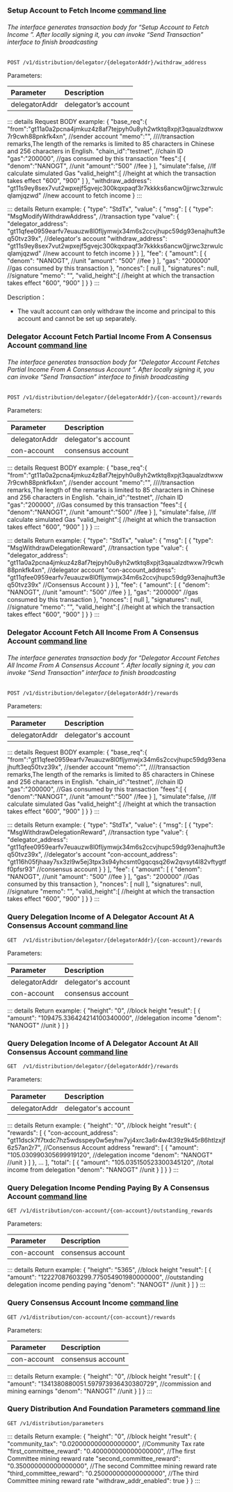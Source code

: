 ### <span id="Setup-Account-to-Fetch-Income">Setup Account to Fetch Income [command line](../../cli/distribution/index.md#setup-account-to-fetch-income-api)</span>

###### The interface generates transaction body for “Setup Account to Fetch Income ”. After locally signing  it, you can invoke “Send Transaction” interface to finish broadcasting

```
POST /v1/distribution/delegator/{delegatorAddr}/withdraw_address
```
Parameters:

| Parameter| Description |
| :----| :--- |
| delegatorAddr |delegator’s account|


::: details Request BODY example:
	{
	    "base_req":{
	        "from":"gt11a0a2pcna4jmkuz4z8af7tejpyh0u8yh2wtktq8xpjt3qaualzdtwxw7r9cwh88pnkfk4xn", //sender account
	        "memo":"", ////transaction remarks,The length of the remarks is limited to 85 characters in Chinese and 256 characters in English.
	        "chain_id":"testnet", //chain ID
	        "gas":"200000", //gas consumed by this  transaction
	        "fees":[
	            {
	                "denom":"NANOGT", //unit
	                "amount":"500" //fee
	            }
	        ],
	        "simulate":false, //If calculate simulated Gas
	        "valid_height":[ //height at which the transaction takes effect
	            "600",
	            "900"
	    	]
	    },
	    "withdraw_address": "gt11s9ey8sex7vut2wpxejf5gvejc300kqxpaqf3r7kkkks6ancw0jjrwc3zrwulcqlamjqzwd" //new account to fetch income
	}
:::

::: details Return example:
	{
	    "type": "StdTx",
	    "value": {
	        "msg": [
	            {
	                "type": "MsgModifyWithdrawAddress", //transaction type
	                "value": {
	                    "delegator_address": "gt11qfee0959earfv7euauzw8l0fljymwjx34m6s2ccvjhupc59dg93enajhuft3eq50tvz39x", //delegator's account
	                    "withdraw_address": "gt11s9ey8sex7vut2wpxejf5gvejc300kqxpaqf3r7kkkks6ancw0jjrwc3zrwulcqlamjqzwd" //new account to fetch income
	                }
	            }
	        ],
	        "fee": {
	            "amount": [
	                {
	                    "denom": "NANOGT", //unit
	                    "amount": "500" //fee
	                }
	            ],
	            "gas": "200000" //gas consumed by this  transaction
	        },
	        "nonces": [
	            null
	        ],
	        "signatures": null, //signature
	        "memo": "",
	        "valid_height":[ //height at which the transaction takes effect
	            "600",
	            "900"
	    	]
	    }
	}
:::


Description：

* The vault account can only withdraw the income and principal to this account and cannot be set up separately.


### <span id="Delegator-Account-Fetch-Partial-Income-From-A-Consensus-Account">Delegator Account Fetch Partial Income From A Consensus Account [command line](../../cli/distribution/index.md#delegator-account-petch-partial-income-from-a-consensus-account-api)</span>

###### The interface generates transaction body for “Delegator Account Fetches Partial Income From A Consensus Account ”. After locally signing  it, you can invoke “Send Transaction” interface to finish broadcasting

```
POST /v1/distribution/delegator/{delegatorAddr}/{con-account}/rewards
```
Parameters:

| Parameter| Description |
| :----| :--- |
| delegatorAddr |delegator's account |
| con-account |consensus account|


::: details Request BODY example:
	{
	    "base_req":{
	        "from":"gt11a0a2pcna4jmkuz4z8af7tejpyh0u8yh2wtktq8xpjt3qaualzdtwxw7r9cwh88pnkfk4xn", //sender account
	        "memo":"", ////transaction remarks,The length of the remarks is limited to 85 characters in Chinese and 256 characters in English.
	        "chain_id":"testnet", //chain ID
	        "gas":"200000", //Gas consumed by this  transaction
	        "fees":[
	            {
	                "denom":"NANOGT", //unit
	                "amount":"500" //fee
	            }
	        ],
	        "simulate":false, //If calculate simulated Gas
	        "valid_height":[ //height at which the transaction takes effect
	            "600",
	            "900"
	    	]
	    }
	}
:::


::: details Return example:
	{
	    "type": "StdTx",
	    "value": {
	        "msg": [
	            {
	                "type": "MsgWithdrawDelegationReward", //transaction type
	                "value": {
	                    "delegator_address": "gt11a0a2pcna4jmkuz4z8af7tejpyh0u8yh2wtktq8xpjt3qaualzdtwxw7r9cwh88pnkfk4xn", //delegator account
	                    "con-account_address": "gt11qfee0959earfv7euauzw8l0fljymwjx34m6s2ccvjhupc59dg93enajhuft3eq50tvz39x" //Consensus Account
	                }
	            }
	        ],
	        "fee": {
	            "amount": [
	                {
	                    "denom": "NANOGT", //unit
	                    "amount": "500" //fee
	                }
	            ],
	            "gas": "200000" //gas consumed by this  transaction
	        },
	        "nonces": [
	            null
	        ],
	        "signatures": null, //signature
	        "memo": "",
	        "valid_height":[ //height at which the transaction takes effect
	            "600",
	            "900"
	    	]
	    }
	}
:::


### <span id="Delegator-Account-Fetch-All-Income-From-A-Consensus-Account">Delegator Account Fetch All Income From A Consensus Account [command line](../../cli/distribution/index.md#delegator-account-fetch-all-income-from-a-consensus-account-api)</span>

###### The interface generates transaction body for “Delegator Account Fetches  All Income From A Consensus Account ”. After locally signing  it, you can invoke “Send Transaction” interface to finish broadcasting

```
POST /v1/distribution/delegator/{delegatorAddr}/rewards
```
Parameters:

| Parameter| Description |
| :----| :--- |
| delegatorAddr |delegator's account|


::: details Request BODY example:
	{
	    "base_req":{
	        "from":"gt11qfee0959earfv7euauzw8l0fljymwjx34m6s2ccvjhupc59dg93enajhuft3eq50tvz39x", //sender account
	        "memo":"", ////transaction remarks,The length of the remarks is limited to 85 characters in Chinese and 256 characters in English.
	        "chain_id":"testnet", //chain ID
	        "gas":"200000", //Gas consumed by this  transaction
	        "fees":[
	            {
	                "denom":"NANOGT", //unit
	                "amount":"500" //fee
	            }
	        ],
	        "simulate":false, //If calculate simulated Gas
	        "valid_height":[ //height at which the transaction takes effect
	            "600",
	            "900"
	    	]
	    }
	}
:::


::: details Return example:
	{
	    "type": "StdTx",
	    "value": {
	        "msg": [
	            {
	                "type": "MsgWithdrawDelegationReward", //transaction type
	                "value": {
	                    "delegator_address": "gt11qfee0959earfv7euauzw8l0fljymwjx34m6s2ccvjhupc59dg93enajhuft3eq50tvz39x", //delegator's account
	                    "con-account_address": "gt116h05fjhaay7sx3zl9w5ej3tpx3s94yhcsmt0gqcqsq26w2qvsyt4l82vftygtff0pfsr93" //consensus account
	                }
	            }
	        ],
	        "fee": {
	            "amount": [
	                {
	                    "denom": "NANOGT", //unit
	                    "amount": "500" //fee
	                }
	            ],
	            "gas": "200000" //Gas consumed by this  transaction
	        },
	        "nonces": [
	            null
	        ],
	        "signatures": null, //signature
	        "memo": "",
	        "valid_height":[ //height at which the transaction takes effect
	            "600",
	            "900"
	    	]
	    }
	}
:::


### <span id="Query-Delegation-Income-of-A-Delegator-Account-At-A-Consensus-Account">Query Delegation Income of A Delegator Account At A Consensus Account [command line](../../cli/distribution/index.md#query-delegation-income-of-a-delegator-account-at-a-consensus-account-api)</span>
```
GET  /v1/distribution/delegator/{delegatorAddr}/{con-account}/rewards
```
Parameters:

| Parameter| Description |
| :----| :--- |
| delegatorAddr |delegator's account  |
| con-account |consensus account|


::: details Return example:
	{
	    "height": "0", //block height
	    "result": [
	        {
	            "amount": "109475.336424214100340000", //delegation income
	            "denom": "NANOGT" //unit
	        }
	    ]
	}



### <span id="Query-Delegation-Income-of-A-Delegator-Account-At-All-Consensus-Account">Query Delegation Income of A Delegator Account At All Consensus Account [command line](../../cli/distribution/index.md#query-delegation-income-of-a-delegator-account-at-all-consensus-account-api)</span>

```
GET  /v1/distribution/delegator/{delegatorAddr}/rewards
```
Parameters:

| Parameter| Description |
| :----| :--- |
| delegatorAddr |delegator's account  |


::: details Return example:
	{
	    "height": "0", //block height
	    "result": {
	        "rewards": [
	            {
	                "con-account_address": "gt11dsck7f7txdc7hz5wdsspey0w5eyhw7yj4xrc3a6r4w4t39z9k45r86htlzxjf6z57an2r7", //Consensus Account address
	                "reward": [
	                    {
	                        "amount": "105.030990305699919120", //delegation income
	                        "denom": "NANOGT" //unit
	                    }
	                ]
	            },
	            ...
	         ],
	        "total": [
	            {
	                "amount": "105.035150523300345120", //total income from delegation 
	                "denom": "NANOGT" //unit
	            }
	        ]
	    }
	}
:::



### <span id="Query-Delegation-Income-Pending-Paying-By-A-Consensus-Account">Query Delegation Income Pending Paying By A Consensus Account [command line](../../cli/distribution/index.md#query-delegation-income-pending-paying-by-a-consensus-account-api)</span>

```
GET /v1/distribution/con-account/{con-account}/outstanding_rewards
```

Parameters:

| Parameter| Description |
| :----| :--- |
| con-account |consensus account|


::: details Return example:
	{
	    "height": "5365", //block height
	    "result": [
	        {
	            "amount": "12227087603299.775054901980000000", //outstanding delegation income pending paying
	            "denom": "NANOGT" //unit
	        }
	    ]
	}
:::


### <span id="Query-Consensus-Account-Income">Query Consensus Account Income [command line](../../cli/distribution/index.md#query-consensus-account-income-api)</span>

```
GET /v1/distribution/con-account/{con-account}/rewards
```

Parameters:

| Parameter| Description |
| :----| :--- |
| con-account |consensus account|


::: details Return example:
	{
	    "height": "0", //block height
	    "result": [
	        {
	            "amount": "1341380880051.597973936430380729", //commission and mining earnings
	            "denom": "NANOGT" //unit
	        }
	    ]
	}
:::



### <span id="Query-Distribution-And-Foundation-Parameters">Query Distribution And Foundation Parameters [command line](../../cli/distribution/index.md#query-distribution-and-foundation-parameters-api)</span>

```
GET /v1/distribution/parameters
```

::: details Return example:
	{
	    "height": "0", //block height
	    "result": {
	        "community_tax": "0.020000000000000000", //Community Tax rate
	        "first_committee_reward": "0.400000000000000000", //The first Committee mining reward rate
	        "second_committee_reward": "0.350000000000000000", //The second Committee mining reward rate
	        "third_committee_reward": "0.250000000000000000", //The third Committee mining reward rate
	        "withdraw_addr_enabled": true 
	    }
	}
:::

